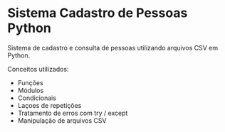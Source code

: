 # Sistema Cadastro de Pessoas Python
 Sistema de cadastro e consulta de pessoas utilizando arquivos CSV em Python. 

Conceitos utilizados:

* Funções 
* Módulos
* Condicionais
* Laçoes de repetições
* Tratamento de erros com try / except
* Manipulação de arquivos CSV
